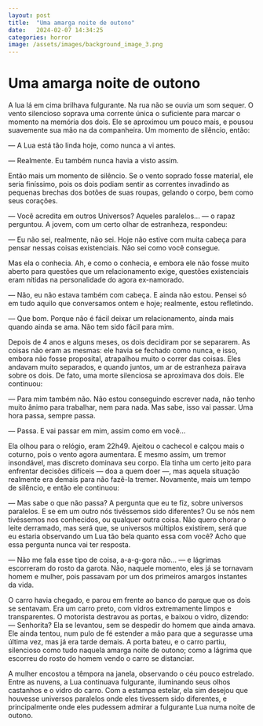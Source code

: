 ```yaml
---
layout: post
title:  "Uma amarga noite de outono"
date:   2024-02-07 14:34:25
categories: horror
image: /assets/images/background_image_3.png
---
```

# Uma amarga noite de outono

A lua lá em cima brilhava fulgurante. Na rua não se ouvia um som sequer. O vento silencioso soprava uma corrente única o suficiente para marcar o momento na memória dos dois. Ele se aproximou um pouco mais, e pousou suavemente sua mão na da companheira. Um momento de silêncio, então:

— A Lua está tão linda hoje, como nunca a vi antes.

— Realmente. Eu também nunca havia a visto assim.

Então mais um momento de silêncio. Se o vento soprado fosse material, ele seria finíssimo, pois os dois podiam sentir as correntes invadindo as pequenas brechas dos botões de suas roupas, gelando o corpo, bem como seus corações.

— Você acredita em outros Universos? Aqueles paralelos... — o rapaz perguntou. A jovem, com um certo olhar de estranheza, respondeu:

— Eu não sei, realmente, não sei. Hoje não estive com muita cabeça para pensar nessas coisas existenciais. Não sei como você consegue. 

Mas ela o conhecia. Ah, e como o conhecia, e embora ele não fosse muito aberto para questões que um relacionamento exige, questões existenciais eram nítidas na personalidade do agora ex-namorado. 

— Não, eu não estava também com cabeça. E ainda não estou. Pensei só em tudo aquilo que conversamos ontem e hoje; realmente, estou refletindo. 

— Que bom. Porque não é fácil deixar um relacionamento, ainda mais quando ainda se ama. Não tem sido fácil para mim. 

Depois de 4 anos e alguns meses, os dois decidiram por se separarem. As coisas não eram as mesmas: ele havia se fechado como nunca, e isso, embora não fosse proposital, atrapalhou muito o correr das coisas. Eles andavam muito separados, e quando juntos, um ar de estranheza pairava sobre os dois. De fato, uma morte silenciosa se aproximava dos dois. Ele continuou:

— Para mim também não. Não estou conseguindo escrever nada, não tenho muito ânimo para trabalhar, nem para nada. Mas sabe, isso vai passar. Uma hora passa, sempre passa. 

— Passa. E vai passar em mim, assim como em você...

Ela olhou para o relógio, eram 22h49. Ajeitou o cachecol e calçou mais o coturno, pois o vento agora aumentara. E mesmo assim, um tremor insondável, mas discreto dominava seu corpo. Ela tinha um certo jeito para enfrentar decisões difíceis — doa a quem doer —, mas aquela situação realmente era demais para não fazê-la tremer. Novamente, mais um tempo de silêncio, e então ele continuou:

— Mas sabe o que não passa? A pergunta que eu te fiz, sobre universos paralelos. E se em um outro nós tivéssemos sido diferentes? Ou se nós nem tivéssemos nos conhecidos, ou qualquer outra coisa. Não quero chorar o leite derramado, mas será que, se universos múltiplos existirem, será que eu estaria observando um Lua tão bela quanto essa com você? Acho que essa pergunta nunca vai ter resposta. 

— Não me fala esse tipo de coisa, a-a-g-gora não... — e lágrimas escorreram do rosto da garota. Não, naquele momento, eles já se tornavam homem e mulher, pois passavam por um dos primeiros amargos instantes da vida.

O carro havia chegado, e parou em frente ao banco do parque que os dois se sentavam. Era um carro preto, com vidros extremamente limpos e transparentes. O motorista destravou as portas, e baixou o vidro, dizendo: — Senhorita? Ela se levantou, sem se despedir do homem que ainda amava. Ele ainda tentou, num pulo de fé estender a mão para que a segurasse uma última vez, mas já era tarde demais. A porta bateu, e o carro partiu, silencioso como tudo naquela amarga noite de outono; como a lágrima que escorreu do rosto do homem vendo o carro se distanciar. 

A mulher encostou a têmpora na janela, observando o céu pouco estrelado. Entre as nuvens, a Lua continuava fulgurante, iluminando seus olhos castanhos e o vidro do carro. Com a estampa estelar, ela sim desejou que houvesse universos paralelos onde eles tivessem sido diferentes, e principalmente onde eles pudessem admirar a fulgurante Lua numa noite de outono.
